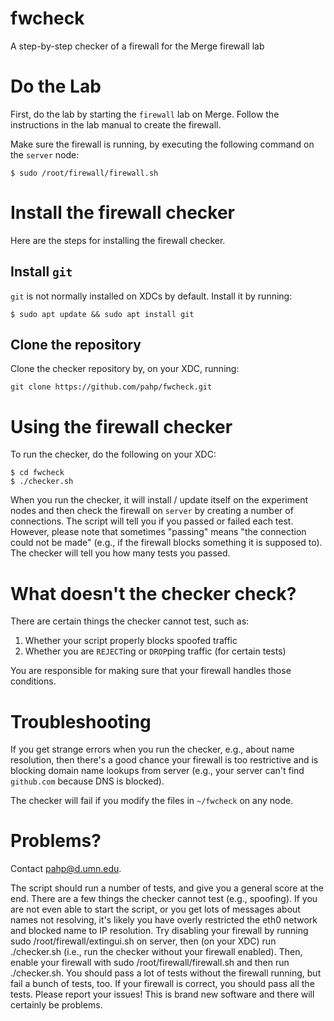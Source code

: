 # fwcheck
A step-by-step checker of a firewall for the Merge firewall lab

# Do the Lab

First, do the lab by starting the `firewall` lab on Merge. Follow the instructions in the lab manual to create the firewall.

Make sure the firewall is running, by executing the following command on the `server` node:

```
$ sudo /root/firewall/firewall.sh
```

# Install the firewall checker

Here are the steps for installing the firewall checker.

## Install `git`

`git` is not normally installed on XDCs by default. Install it by running:

```
$ sudo apt update && sudo apt install git
```

## Clone the repository

Clone the checker repository by, on your XDC, running:

```
git clone https://github.com/pahp/fwcheck.git
```

# Using the firewall checker

To run the checker, do the following on your XDC:

```
$ cd fwcheck
$ ./checker.sh
```

When you run the checker, it will install / update itself on the experiment nodes and then check the firewall on `server` by creating a number of connections. The script will tell you if you passed or failed each test. However, please note that sometimes "passing" means "the connection could not be made" (e.g., if the firewall blocks something it is supposed to). The checker will tell you how many tests you passed.

# What doesn't the checker check?

There are certain things the checker cannot test, such as:

 1. Whether your script properly blocks spoofed traffic
 2. Whether you are `REJECT`ing or `DROP`ping traffic (for certain tests)

You are responsible for making sure that your firewall handles those conditions.

# Troubleshooting

If you get strange errors when you run the checker, e.g., about name resolution, then there's a good chance your firewall is too restrictive and is blocking domain name lookups from server (e.g., your server can't find `github.com` because DNS is blocked).

The checker will fail if you modify the files in `~/fwcheck` on any node.

# Problems?

Contact [pahp@d.umn.edu](mailto:pahp@d.umn.edu).

The script should run a number of tests, and give you a general score at the end. There are a few things the checker cannot test (e.g., spoofing).
If you are not even able to start the script, or you get lots of messages about names not resolving, it's likely you have overly restricted the eth0 network and blocked name to IP resolution. Try disabling your firewall by running sudo /root/firewall/extingui.sh on server, then (on your XDC) run ./checker.sh (i.e., run the checker without your firewall enabled). Then, enable your firewall with sudo /root/firewall/firewall.sh and then run ./checker.sh.
You should pass a lot of tests without the firewall running, but fail a bunch of tests, too. If your firewall is correct, you should pass all the tests.
Please report your issues! This is brand new software and there will certainly be problems.
